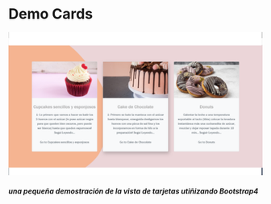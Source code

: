 # Demo Cards

![Modelo Web](/src/assets/screen.png)

##### una pequeña demostración de la vista de tarjetas utiñizando Bootstrap4
